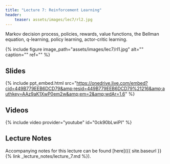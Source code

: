 ```yaml
---
title: "Lecture 7: Reinforcement Learning"
header:
    teaser: assets/images/lec7/rl2.jpg
---
```


Markov decision process, policies, rewards, value functions, the Bellman
equation, q-learning, policy learning, actor-critic learning.

{% include figure image_path="assets/images/lec7/rl1.jpg" alt="" caption="" ref="" %}

## Slides

{% include ppt_embed.html
src="https://onedrive.live.com/embed?cid=449B779EEB6DCD79&amp;resid=449B779EEB6DCD79%21216&amp;authkey=AAz9aK1XwP0em2w&amp;em=2&amp;wdAr=1.6" %}

## Videos

{% include video provider="youtube" id="0ck90bLwiPI" %}

## Lecture Notes

Accompanying notes for this lecture can be found [here]({{ site.baseurl }}{% link _lecture_notes/lecture_7.md %}).

